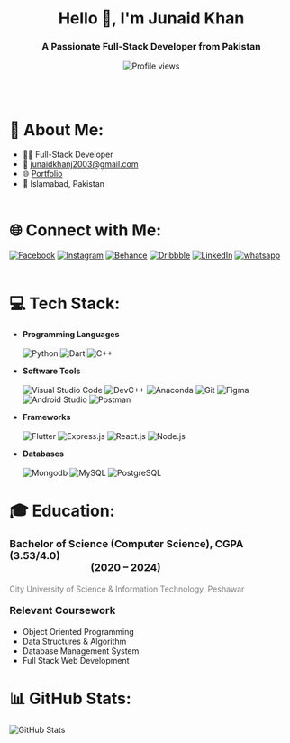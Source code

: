 <h1 align="center">Hello 👋, I'm Junaid Khan</h1>
<h3 align="center">A Passionate Full-Stack Developer from Pakistan</h3>

<p align="center">
  <img src="https://komarev.com/ghpvc/?username=mr-junaidk&label=Profile%20views&color=0e75b6&style=flat" alt="Profile views" />
</p><br><br>

# 💫 About Me:
- 🧑‍💻 Full-Stack Developer
- 📧 [junaidkhanj2003@gmail.com](mailto:junaidkhanj2003@gmail.com)
- 🌐 [Portfolio](https://mr-junaidk.github.io/projects/)
- 📍 Islamabad, Pakistan<br><br>

# 🌐 Connect with Me:
[![Facebook](https://img.shields.io/badge/Facebook-%231877F2.svg?logo=Facebook&logoColor=white)](https://www.facebook.com/junaid.khan.179062)
[![Instagram](https://img.shields.io/badge/Instagram-%23E4405F.svg?logo=Instagram&logoColor=white)](https://www.instagram.com/mr_junaidk/) 
[![Behance](https://img.shields.io/badge/Behance-1769FF.svg?logo=behance&logoColor=white)](https://www.behance.net/mr-junaidk)
[![Dribbble](https://img.shields.io/badge/Dribbble-EA4C89.svg?logo=dribbble&logoColor=white)](https://dribbble.com/mr-junaidk)
[![LinkedIn](https://img.shields.io/badge/LinkedIn-%230077B5.svg?logo=linkedin&logoColor=white)](https://www.linkedin.com/in/mr-junaidk) 
[![whatsapp](https://img.shields.io/badge/WhatsApp-%23075E54.svg?logo=WhatsApp&logoColor=white)](https://wa.me/923156818180)<br><br>

# 💻 Tech Stack:
- <b>Programming Languages</b> <br><br>
![Python](https://img.shields.io/badge/Python-3670A0?style=for-the-badge&logo=python&logoColor=ffdd54)
![Dart](https://img.shields.io/badge/Dart-0175C2?style=for-the-badge&logo=dart&logoColor=white)
![C++](https://img.shields.io/badge/C++-00599C?style=for-the-badge&logo=c%2B%2B&logoColor=white)

- <b>Software Tools</b> <br><br>
![Visual Studio Code](https://img.shields.io/badge/Visual%20Studio%20Code-007ACC?style=for-the-badge&logo=visual-studio-code&logoColor=white)
![DevC++](https://img.shields.io/badge/DevC++-003B57?style=for-the-badge&logo=c%2B%2B&logoColor=white)
![Anaconda](https://img.shields.io/badge/Anaconda-44A833?style=for-the-badge&logo=anaconda&logoColor=white)
![Git](https://img.shields.io/badge/Git-F05032?style=for-the-badge&logo=git&logoColor=white)
![Figma](https://img.shields.io/badge/Figma-F24E1E?style=for-the-badge&logo=figma&logoColor=white)
![Android Studio](https://img.shields.io/badge/Android%20Studio-3DDC84?style=for-the-badge&logo=android-studio&logoColor=white)
![Postman](https://img.shields.io/badge/Postman-FF6C37?style=for-the-badge&logo=postman&logoColor=white)

- <b>Frameworks</b> <br><br>
![Flutter](https://img.shields.io/badge/flutter-3670A0?style=for-the-badge&logo=flutter&logoColor=ffdd54)
![Express.js](https://img.shields.io/badge/Express-3670A0?style=for-the-badge&logo=Express&logoColor=ffdd54) 
![React.js](https://img.shields.io/badge/react-%2302569B.svg?style=for-the-badge&logo=react&logoColor=white) 
![Node.js](https://img.shields.io/badge/node.js-6DA55F?style=for-the-badge&logo=node.js&logoColor=white)

- <b>Databases</b> <br><br>
![Mongodb](https://img.shields.io/badge/mongodb-3670A0?style=for-the-badge&logo=mongodb&logoColor=ffdd54)
![MySQL](https://img.shields.io/badge/MySQL-4479A1?style=for-the-badge&logo=mysql&logoColor=white)
![PostgreSQL](https://img.shields.io/badge/PostgreSQL-336791?style=for-the-badge&logo=postgresql&logoColor=white)

# 🎓 Education:  
#### <span style="font-size:18px"><b>Bachelor of Science (Computer Science), CGPA (3.53/4.0)&emsp;&emsp;&emsp;&emsp;&emsp;&emsp;&emsp;&emsp;&emsp;&emsp;&emsp;&emsp;&emsp;&emsp;&emsp;&emsp;&emsp;&emsp;&emsp;&emsp;&emsp;&emsp;&emsp;&emsp;&emsp;&emsp;&emsp;&emsp;&emsp;&emsp;&emsp;(2020 – 2024)</b></span>  
<span style="color:gray">City University of Science & Information Technology, Peshawar</span><br>
#### <span style="font-size:18px"><b>Relevant Coursework</b></span>
- Object Oriented Programming
- Data Structures & Algorithm
- Database Management System
- Full Stack Web Development

# 📊 GitHub Stats:
![GitHub Stats](https://github-readme-stats.vercel.app/api?username=mr-junaidk&theme=dark&hide_border=false&include_all_commits=true&count_private=false)
